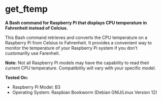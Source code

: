 # get_ftemp

**A Bash command for Raspberry Pi that displays CPU temperature in Fahrenheit instead of Celcius.**

This Bash command retrieves and converts the CPU temperature on a Raspberry Pi from Celsius to Fahrenheit. It provides a convenient way to monitor the temperature of your Raspberry Pi system if you don't customarilly use Farenheit.

**Note:** Not all Raspberry Pi models may have the capability to read their current CPU temperature. Compatibility will vary with your specific model.

**Tested On:**
- Raspberry Pi Model: B3
- Operating System: Raspbian Bookworm (Debian GNU/Linux Version 12)
